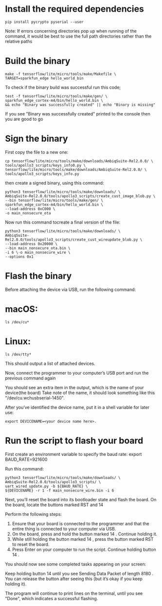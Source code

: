 
# Install the required dependencies
```
pip install pycrypto pyserial --user
```
Note: If errors concerning directories pop up when running of the command,
it would be best to use the full path directories rather than the relative paths

# Build the binary
```
make -f tensorflow/lite/micro/tools/make/Makefile \
TARGET=sparkfun_edge hello_world_bin 
```

To check if the binary build was successful run this code;

```
test -f tensorflow/lite/micro/tools/make/gen/ \
sparkfun_edge_cortex-m4/bin/hello_world.bin \
&& echo "Binary was successfully created" || echo "Binary is missing"
```
If you see "Binary was successfully created" printed to the console then you are good to go

# Sign the binary

First copy the file to a new one:
```
cp tensorflow/lite/micro/tools/make/downloads/AmbiqSuite-Rel2.0.0/ \
tools/apollo3_scripts/keys_info0.py \
tensorflow/lite/micro/tools/make/downloads/AmbiqSuite-Rel2.0.0/ \
tools/apollo3_scripts/keys_info.py
```
then create a signed binary, using this command:
```
python3 tensorflow/lite/micro/tools/make/downloads/ \
AmbiqSuite-Rel2.0.0/tools/apollo3_scripts/create_cust_image_blob.py \
--bin tensorflow/lite/micro/tools/make/gen/ \
sparkfun_edge_cortex-m4/bin/hello_world.bin \
--load-address 0xC000 \
-o main_nonsecure_ota 
```
Now run this command tocreate a final version of the file:
```
python3 tensorflow/lite/micro/tools/make/downloads/ \
AmbiqSuite-
Rel2.0.0/tools/apollo3_scripts/create_cust_wireupdate_blob.py \
--load-address 0x20000 \
--bin main_nonsecure_ota.bin \
-i 6 \-o main_nonsecure_wire \
--options 0x1
```
# Flash the binary
Before attaching the device via USB, run the following command:
# macOS:
```
ls /dev/cu*
```
# Linux:
```
ls /dev/tty*
```

This should output a list of attached devices.

Now, connect the programmer to your computer’s USB port and run the previous
command again

You should see an extra item in the output, which is the name of your device(the board)
Take note of the name, it should look something like this "/dev/cu.wchusbserial-1450".

After you’ve identified the device name, put it in a shell variable for later
use:
```
export DEVICENAME=<your device name here>.
```

# Run the script to flash your board
First create an environment variable to specify the baud rate:
export BAUD_RATE=921600

Run this command:
```
python3 tensorflow/lite/micro/tools/make/downloads/ \
AmbiqSuite-Rel2.0.0/tools/apollo3_scripts/ \
uart_wired_update.py -b ${BAUD_RATE} \
${DEVICENAME} -r 1 -f main_nonsecure_wire.bin -i 6
```
Next, you’ll reset the board into its bootloader state and flash the board. 
On the board, locate the buttons marked RST and 14

Perform the following steps:
1. Ensure that your board is connected to the programmer and that the
entire thing is connected to your computer via USB.
2. On the board, press and hold the button marked 14 . Continue
holding it.
3. While still holding the button marked 14 , press the button marked
RST to reset the board.
4. Press Enter on your computer to run the script. Continue holding
button 14 .

You should now see some completed tasks appearing on your screen:

Keep holding button 14 until you see Sending Data Packet of length
8180 . You can release the button after seeing this (but it’s okay if you keep
holding it).

The program will continue to print lines on the terminal, until you see "Done",
which indicates a successful flashing.
